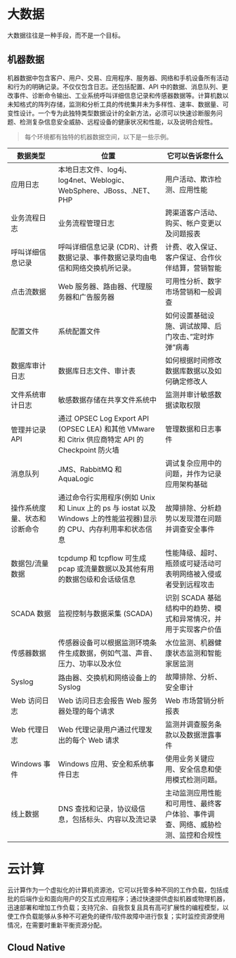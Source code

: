 # 大数据

大数据往往是一种手段，而不是一个目标。

## 机器数据

机器数据中包含客户、用户、交易、应用程序、服务器、网络和手机设备所有活动和行为的明确记录。不仅仅包含日志。还包括配置、API 中的数据、消息队列、更改事件、诊断命令输出、工业系统呼叫详细信息记录和传感器数据等。计算机数以未知格式的阵列存储，监测和分析工具的传统集并未为多样性、速率、数据量、可变性设计。一个专为此独特类型数据设计的全新方法，必须可以快速诊断服务问题、检测复杂信息安全威胁、远程设备的健康状况和性能，以及说明合规性。

> 每个环境都有独特的机器数据空间，以下是一些示例。

| 数据类型                     | 位置                                                                                                                 | 它可以告诉您什么                                                               |
| ---------------------------- | -------------------------------------------------------------------------------------------------------------------- | ------------------------------------------------------------------------------ |
| 应用日志                     | 本地日志文件、log4j、log4net、Weblogic、WebSphere、JBoss、.NET、PHP                                                  | 用户活动、欺诈检测、应用性能                                                   |
| 业务流程日志                 | 业务流程管理日志                                                                                                     | 跨渠道客户活动、购买、帐户变更以及问题报表                                     |
| 呼叫详细信息记录             | 呼叫详细信息记录 (CDR)、计费数据记录、事件数据记录均由电信和网络交换机所记录。                                       | 计费、收入保证、客户保证、合作伙伴结算，营销智能                               |
| 点击流数据                   | Web 服务器、路由器、代理服务器和广告服务器                                                                           | 可用性分析、数字市场营销和一般调查                                             |
| 配置文件                     | 系统配置文件                                                                                                         | 如何设置基础设施、调试故障、后门攻击、”定时炸弹”病毒                           |
| 数据库审计日志               | 数据库日志文件、审计表                                                                                               | 如何根据时间修改数据库数据以及如何确定修改人                                   |
| 文件系统审计日志             | 敏感数据存储在共享文件系统中                                                                                         | 监测并审计敏感数据读取权限                                                     |
| 管理并记录 API               | 通过 OPSEC Log Export API (OPSEC LEA) 和其他 VMware 和 Citrix 供应商特定 API 的 Checkpoint 防火墙                    | 管理数据和日志事件                                                             |
| 消息队列                     | JMS、RabbitMQ 和 AquaLogic                                                                                           | 调试复杂应用中的问题，并作为记录应用架构基础                                   |
| 操作系统度量、状态和诊断命令 | 通过命令行实用程序(例如 Unix 和 Linux 上的 ps 与 iostat 以及 Windows 上的性能监视器)显示的 CPU、内存利用率和状态信息 | 故障排除、分析趋势以发现潜在问题并调查安全事件                                 |
| 数据包/流量数据              | tcpdump 和 tcpflow 可生成 pcap 或流量数据以及其他有用的数据包级和会话级信息                                          | 性能降级、超时、瓶颈或可疑活动可表明网络被入侵或者受到远程攻击                 |
| SCADA 数据                   | 监视控制与数据采集 (SCADA)                                                                                           | 识别 SCADA 基础结构中的趋势、模式和异常情况，并用于实现客户价值                |
| 传感器数据                   | 传感器设备可以根据监测环境条件生成数据，例如气温、声音、压力、功率以及水位                                           | 水位监测、机器健康状态监测和智能家居监测                                       |
| Syslog                       | 路由器、交换机和网络设备上的 Syslog                                                                                  | 故障排除、分析、安全审计                                                       |
| Web 访问日志                 | Web 访问日志会报告 Web 服务器处理的每个请求                                                                          | Web 市场营销分析报表                                                           |
| Web 代理日志                 | Web 代理记录用户通过代理发出的每个 Web 请求                                                                          | 监测并调查服务条款以及数据泄露事件                                             |
| Windows 事件                 | Windows 应用、安全和系统事件日志                                                                                     | 使用业务关键应用、安全信息和使用模式检测问题。                                 |
| 线上数据                     | DNS 查找和记录，协议级信息，包括标头、内容以及流记录                                                                 | 主动监测应用性能和可用性、最终客户体验、事件调查、网络、威胁检测、监控和合规性 |

# 云计算

云计算作为一个虚拟化的计算机资源池，它可以托管多种不同的工作负载，包括成批的后端作业和面向用户的交互式应用程序；通过快速提供虚拟机器或物理机器，迅速部署和增加工作负载；支持冗余、自我恢复且具有高可扩展性的编程模型，以使工作负载能够从多种不可避免的硬件/软件故障中进行恢复；实时监控资源使用情况，在需要时重新平衡资源分配。

## Cloud Native
